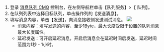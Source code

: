 1. 登录 [消息队列 CMQ](https://console.cloud.tencent.com/cmq) 控制台，在左侧导航栏单击【队列服务】>【 队列】。
2. 在队列列表中选择目标队列，单击操作列的【发送消息】。
3. 填写消息内容，单击【发送】，向消息接收侧发送测试消息。
![](https://main.qcloudimg.com/raw/d20dc0e94c24dd328e622e740f827a22.png)
	- 消息内容：填写发送的内容，至少1Byte，最大长度受限于设置的队列消息最大长度属性。
	- 延迟发送：可开启延迟消息，开启后消息会在延迟时间后发送，延迟时间范围为1秒 - 1小时。


